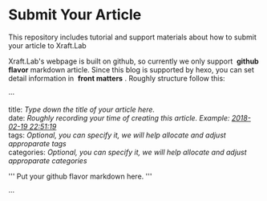 # Submit Your Article
This repository includes tutorial and support materials about how to submit your article to Xraft.Lab

Xraft.Lab's webpage is built on github, so currently we only support  **github flavor**  markdown article. Since this blog is supported by hexo, you can set detail information in  **front matters**  .
Roughly structure follow this:

···

title: *Type down the title of your article here.* </br>
date: *Roughly recording your time of creating this article. Example: <u>2018-02-19 22:51:19</u>*</br>
tags: *Optional, you can specify it, we will help allocate and adjust approparate tags* </br>
categories: *Optional, you can specify it, we will help allocate and adjust approparate categories* </br>

'''
Put your github flavor markdown here.
'''

···
